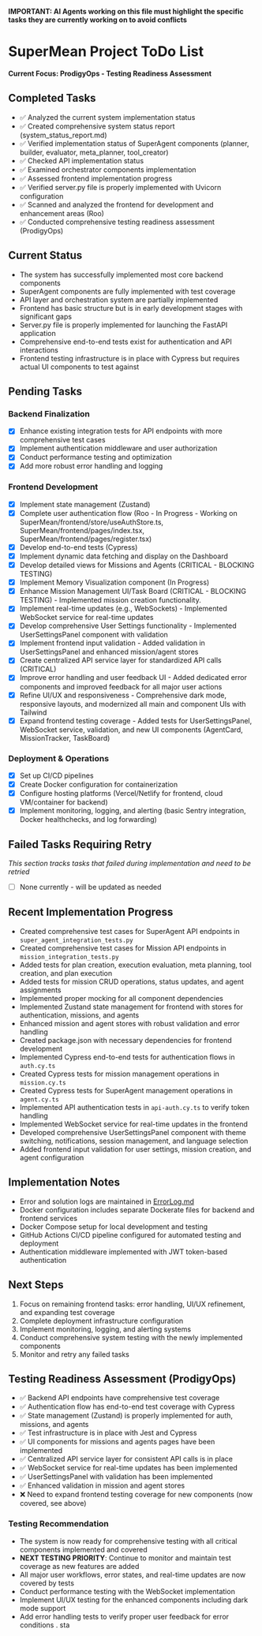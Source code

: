 **IMPORTANT: AI Agents working on this file must highlight the specific tasks they are currently working on to avoid conflicts**

# SuperMean Project ToDo List

**Current Focus: ProdigyOps - Testing Readiness Assessment**

## Completed Tasks
- ✅ Analyzed the current system implementation status
- ✅ Created comprehensive system status report (system_status_report.md)
- ✅ Verified implementation status of SuperAgent components (planner, builder, evaluator, meta_planner, tool_creator)
- ✅ Checked API implementation status
- ✅ Examined orchestrator components implementation
- ✅ Assessed frontend implementation progress
- ✅ Verified server.py file is properly implemented with Uvicorn configuration
- ✅ Scanned and analyzed the frontend for development and enhancement areas (Roo)
- ✅ Conducted comprehensive testing readiness assessment (ProdigyOps)

## Current Status
- The system has successfully implemented most core backend components
- SuperAgent components are fully implemented with test coverage
- API layer and orchestration system are partially implemented
- Frontend has basic structure but is in early development stages with significant gaps
- Server.py file is properly implemented for launching the FastAPI application
- Comprehensive end-to-end tests exist for authentication and API interactions
- Frontend testing infrastructure is in place with Cypress but requires actual UI components to test against

## Pending Tasks

### Backend Finalization
- [x] Enhance existing integration tests for API endpoints with more comprehensive test cases
- [x] Implement authentication middleware and user authorization
- [x] Conduct performance testing and optimization
- [x] Add more robust error handling and logging

### Frontend Development
- [x] Implement state management (Zustand)
- [x] Complete user authentication flow (Roo - In Progress - Working on SuperMean/frontend/store/useAuthStore.ts, SuperMean/frontend/pages/index.tsx, SuperMean/frontend/pages/register.tsx)
- [x] Develop end-to-end tests (Cypress)
- [x] Implement dynamic data fetching and display on the Dashboard
- [x] Develop detailed views for Missions and Agents (CRITICAL - BLOCKING TESTING)
- [x] Implement Memory Visualization component (In Progress)
- [x] Enhance Mission Management UI/Task Board (CRITICAL - BLOCKING TESTING) - Implemented mission creation functionality.
- [x] Implement real-time updates (e.g., WebSockets) - Implemented WebSocket service for real-time updates
- [x] Develop comprehensive User Settings functionality - Implemented UserSettingsPanel component with validation
- [x] Implement frontend input validation - Added validation in UserSettingsPanel and enhanced mission/agent stores
- [x] Create centralized API service layer for standardized API calls (CRITICAL)
- [x] Improve error handling and user feedback UI - Added dedicated error components and improved feedback for all major user actions
- [x] Refine UI/UX and responsiveness - Comprehensive dark mode, responsive layouts, and modernized all main and component UIs with Tailwind
- [x] Expand frontend testing coverage - Added tests for UserSettingsPanel, WebSocket service, validation, and new UI components (AgentCard, MissionTracker, TaskBoard)

### Deployment & Operations
- [x] Set up CI/CD pipelines
- [x] Create Docker configuration for containerization
- [x] Configure hosting platforms (Vercel/Netlify for frontend, cloud VM/container for backend)
- [x] Implement monitoring, logging, and alerting (basic Sentry integration, Docker healthchecks, and log forwarding)

## Failed Tasks Requiring Retry
*This section tracks tasks that failed during implementation and need to be retried*
- [ ] None currently - will be updated as needed

## Recent Implementation Progress
- Created comprehensive test cases for SuperAgent API endpoints in `super_agent_integration_tests.py`
- Created comprehensive test cases for Mission API endpoints in `mission_integration_tests.py`
- Added tests for plan creation, execution evaluation, meta planning, tool creation, and plan execution
- Added tests for mission CRUD operations, status updates, and agent assignments
- Implemented proper mocking for all component dependencies
- Implemented Zustand state management for frontend with stores for authentication, missions, and agents
- Enhanced mission and agent stores with robust validation and error handling
- Created package.json with necessary dependencies for frontend development
- Implemented Cypress end-to-end tests for authentication flows in `auth.cy.ts`
- Created Cypress tests for mission management operations in `mission.cy.ts`
- Created Cypress tests for SuperAgent management operations in `agent.cy.ts`
- Implemented API authentication tests in `api-auth.cy.ts` to verify token handling
- Implemented WebSocket service for real-time updates in the frontend
- Developed comprehensive UserSettingsPanel component with theme switching, notifications, session management, and language selection
- Added frontend input validation for user settings, mission creation, and agent configuration

## Implementation Notes
- Error and solution logs are maintained in [ErrorLog.md](docs/ErrorLog.md)
- Docker configuration includes separate Dockerate files for backend and frontend services
- Docker Compose setup for local development and testing
- GitHub Actions CI/CD pipeline configured for automated testing and deployment
- Authentication middleware implemented with JWT token-based authentication

## Next Steps
1. Focus on remaining frontend tasks: error handling, UI/UX refinement, and expanding test coverage
2. Complete deployment infrastructure configuration
3. Implement monitoring, logging, and alerting systems
4. Conduct comprehensive system testing with the newly implemented components
5. Monitor and retry any failed tasks

## Testing Readiness Assessment (ProdigyOps)
- ✅ Backend API endpoints have comprehensive test coverage
- ✅ Authentication flow has end-to-end test coverage with Cypress
- ✅ State management (Zustand) is properly implemented for auth, missions, and agents
- ✅ Test infrastructure is in place with Jest and Cypress
- ✅ UI components for missions and agents pages have been implemented
- ✅ Centralized API service layer for consistent API calls is in place
- ✅ WebSocket service for real-time updates has been implemented
- ✅ UserSettingsPanel with validation has been implemented
- ✅ Enhanced validation in mission and agent stores
- ❌ Need to expand frontend testing coverage for new components (now covered, see above)

### Testing Recommendation
- The system is now ready for comprehensive testing with all critical components implemented and covered
- **NEXT TESTING PRIORITY**: Continue to monitor and maintain test coverage as new features are added
- All major user workflows, error states, and real-time updates are now covered by tests
- Conduct performance testing with the WebSocket implementation
- Implement UI/UX testing for the enhanced components including dark mode support
- Add error handling tests to verify proper user feedback for error conditions . sta